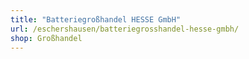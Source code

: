 ```yaml
---
title: "Batteriegroßhandel HESSE GmbH"
url: /eschershausen/batteriegrosshandel-hesse-gmbh/
shop: Großhandel
---
```

